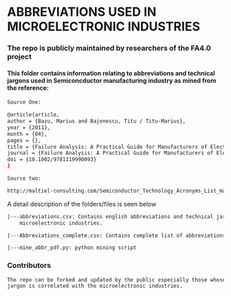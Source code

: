 # ABBREVIATIONS USED IN MICROELECTRONIC INDUSTRIES

### The repo is publicly maintained by researchers of the FA4.0 project
#### This folder contains information relating to abbreviations and technical jargons used in Semiconcductor manufacturing industry as mined from the reference:

```bash
Source One:
```

```bash
@article{article,
author = {Bazu, Marius and Bajenescu, Titu / Titu-Marius},
year = {2011},
month = {04},
pages = {},
title = {Failure Analysis: A Practical Guide for Manufacturers of Electronic Components and Systems},
journal = {Failure Analysis: A Practical Guide for Manufacturers of Electronic Components and Systems},
doi = {10.1002/9781119990093}
}
```

```bash
Source two:
```

```bash
http://maltiel-consulting.com/Semiconductor_Technology_Acronyms_List_maltiel_consulting.htm#B
```


A detail description of the folders/files is seen below

```bash
|---abbreviations.csv: Contains english abbreviations and technical jargons used in the 
    microelectronic industries.

|---Abbreviations_complete.csv: Contains complete list of abbreviations

|---mine_abbr_pdf.py: python mining script

```

### Contributors
```bash
The repo can be forked and updated by the public especially those whose domain 
jargon is correlated with the microelectronic industries.
	
```
